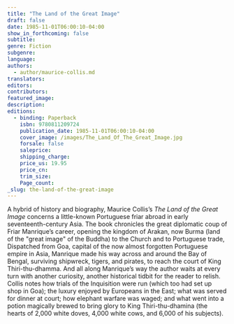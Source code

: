 ```yaml
---
title: "The Land of the Great Image"
draft: false
date: 1985-11-01T06:00:10-04:00
show_in_forthcoming: false
subtitle:
genre: Fiction
subgenre:
language:
authors:
  - author/maurice-collis.md
translators:
editors:
contributors:
featured_image:
description:
editions:
  - binding: Paperback
    isbn: 9780811209724
    publication_date: 1985-11-01T06:00:10-04:00
    cover_image: /images/The_Land_Of_The_Great_Image.jpg
    forsale: false
    saleprice:
    shipping_charge:
    price_us: 19.95
    price_cn:
    trim_size:
    Page_count:
_slug: the-land-of-the-great-image
---
```


A hybrid of history and biography, Maurice Collis’s _The Land of the Great Image_ concerns a little-known Portuguese friar abroad in early seventeenth-century Asia. The book chronicles the great diplomatic coup of Friar Manrique’s career, opening the kingdom of Arakan, now Burma (land of the "great image" of the Buddha) to the Church and to Portuguese trade, Dispatched from Goa, capital of the now almost forgotten Portuguese empire in Asia, Manrique made his way across and around the Bay of Bengal, surviving shipwreck, tigers, and pirates, to reach the court of King Thiri-thu-dhamma. And all along Manrique’s way the author waits at every turn with another curiosity, another historical tidbit for the reader to relish. Collis notes how trials of the Inquisition were run (which too had set up shop in Goa); the luxury enjoyed by Europeans in the East; what was served for dinner at court; how elephant warfare was waged; and what went into a potion magically brewed to bring glory to King Thiri-thu-dhamina (the hearts of 2,000 white doves, 4,000 white cows, and 6,000 of his subjects).

